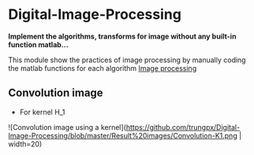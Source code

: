 # Digital-Image-Processing
**Implement the algorithms, transforms for image without any built-in function matlab...**

This module show the practices of image processing by manually coding the matlab functions for each algorithm [Image processing](https://github.com/trungpx/Digital-Image-Processing/)
## Convolution image
* For kernel H_1

![Convolution image using a kernel](https://github.com/trungpx/Digital-Image-Processing/blob/master/Result%20images/Convolution-K1.png | width=20)
